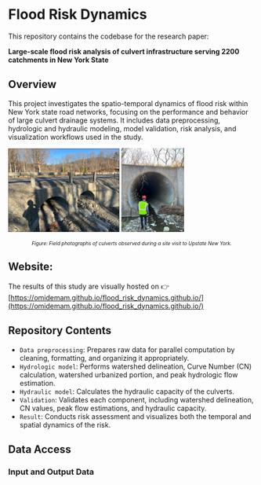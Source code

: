 # Flood Risk Dynamics

This repository contains the codebase for the research paper:

**Large-scale flood risk analysis of culvert infrastructure serving 2200 catchments in New York State**

## Overview

This project investigates the spatio-temporal dynamics of flood risk within New York state road networks, focusing on the performance and behavior of large culvert drainage systems. It includes data preprocessing, hydrologic and hydraulic modeling, model validation, risk analysis, and visualization workflows used in the study.

<p float="left">
  <img src="Image/culvert_2.jpg" alt="Culvert 1" width="45%" />
  <img src="Image/culvert_1.jpg" alt="Culvert 2" width="25.5%" />
</p>
<p style="text-align: center; font-style: italic; font-size: 10px;">
  Figure: Field photographs of culverts observed during a site visit to Upstate New York.
</p>

## Website:
The results of this study are visually hosted on 👉 [https://omidemam.github.io/flood_risk_dynamics.github.io/](https://omidemam.github.io/flood_risk_dynamics.github.io/)

## Repository Contents

- `Data preprocessing`: Prepares raw data for parallel computation by cleaning, formatting, and organizing it appropriately.
- `Hydrologic model`: Performs watershed delineation, Curve Number (CN) calculation, watershed urbanized portion, and peak hydrologic flow estimation.
- `Hydraulic model`: Calculates the hydraulic capacity of the culverts.
- `Validation`:  Validates each component, including watershed delineation, CN values, peak flow estimations, and hydraulic capacity.
- `Result`: Conducts risk assessment and visualizes both the temporal and spatial dynamics of the risk.

## Data Access

### Input and Output Data

<!--All input and output files required to run the code are hosted on **Zenodo**:

<!--📁 **Zenodo DOI**: [10.5281/zenodo.15306498](https://doi.org/10.5281/zenodo.15306498)

<!--Download and extract the files to the appropriate directories as outlined in the documentation within the repository.

## 🗺️ Geospatial Datasets Used

The following datasets were utilized in this study:

| **Dataset Name** | **Reference** | **Usage / Description** |
|------------------|----------------|--------------------------|
| Culvert inventory | NYSDOT (2023) | Culvert identification, geometry, and structural attributes. |
| 1-m and 10-m Digital Elevation Models (DEMs) | USGS (2021) | Watershed delineation and morphological feature extraction. |
| Hydrologic Unit Code 12 (HUC 12) | NYS Department of State (2022) | Parallelization units for delineation and analysis. |
| Streets, Railroads, and Streams | NYS ITS (2023) | Used to identify crossings and refine stream networks. |
| Historical and Projected Precipitation Intensity-Duration-Frequency (IDF) Analyses | NOAA (2015); DeGaetano (2017) | For historical and future extreme precipitation estimation. |
| Historical and Projected Land Cover | Dewitz (2023); Sohl (2018) | For curve number map generation. |
| Hydrologic Soil Group (HSG) | Esri (2022) | For CN map derivation. |
| Curve Number Map Product | Jaafar (2019) | Used for inter-product comparison. |
| USGS Discharge Gages | Hodson (2023) | For validating watershed delineation and discharge computations. |

For detailed dataset descriptions, see **Table 1, Section 1** of the supplementary material.

---

📁 **Figshare DOI**: *To be added*  

## Getting Started

To run the analysis:

1. Clone the repository:
   ```bash
   git clone https:https://github.com/omidemam/flood_risk_dynamics.git
   cd flood_risk_dynamics

## 📬 Contact

For questions, feedback, or collaboration opportunities, please email me at: [omid.emamjomehzadeh@nyu.edu](mailto:omid.emamjomehzadeh@nyu.edu)


   
## 📚 Citation

If you use this repository in your research or projects, please cite it as follows:

BibTeX format:

```bibtex
@misc{emamjomehzadehandWani(2025),
  author       = {Omid Emamjomehzadeh, Omar Wani},
  title        = {Large-scale flood risk analysis of culvert infrastructure serving 2200 catchments in New York State},
  year         = {2025},
  publisher    = {Nature},
  journal      = {Nature communications},
  howpublished = {\url{https://github.com/omidemam/flood_risk_dynamics}},
}
